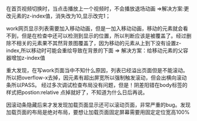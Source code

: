 在首页视频切换时，当点击播放上一个视频时，不会播放退场动画
=>解决方案:更改元素的z-index值，消失改为10,显示改完1；


work网页显示列表需要加入移动动画，但是一加入移动动画，移动的元素就会看不到，但是在检查中还可以检测到显示的位置，所以判断应该是被覆盖了。经过删除不相关的元素果不其然背景图覆盖了，因为移动的元素从上到下没有设置z-index,所以移动时可能会重绘导致在背景的下面
=> 解决方案：给移动元素的父容器增加z-index值


重大发现，在写work页面当中不知什么原因，列表已经溢出页面但是不能滚动。所以把overflow-x去掉，因元素有超出屏宽所以强制触发滚动，但会出横向滚动条所以PASS。
经过多次调试检查布局没有问题，但是！阴差阳错在body标签的样式把postion:relative 点掉就好了，不知道为什么日后再说。

因滚动条隐藏后来才发发现加载页面显示还可以滚动页面，非常严重的bug。发现加载页面的布局是绝对布局，要想让加载页面固定屏幕需要用固定定位宽高100%